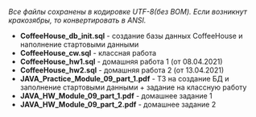 <i>Все файлы сохранены в кодировке UTF-8(без ВОМ). Если возникнут кракозябры, то конвертировать в ANSI.</i>
<ul>
	<li><b>CoffeeHouse_db_init.sql</b> - создание базы данных CoffeeHouse и наполнение стартовыми данными</li>
	<li><b>CoffeeHouse_cw.sql</b> - классная работа</li>
	<li><b>CoffeeHouse_hw1.sql</b> - домашняя работа 1 (от 08.04.2021)</li>
	<li><b>CoffeeHouse_hw2.sql</b> - домашняя работа 2 (от 13.04.2021)</li>
	<li><b>JAVA_Practice_Module_09_part_1.pdf</b> - ТЗ на создание БД и заполнение стартовыми данными + задание на классную работу</li>
	<li><b>JAVA_HW_Module_09_part_1.pdf</b> - домашнее задание 1</li>
	<li><b>JAVA_HW_Module_09_part_2.pdf</b> - домашнее задание 2</li>
</ul>